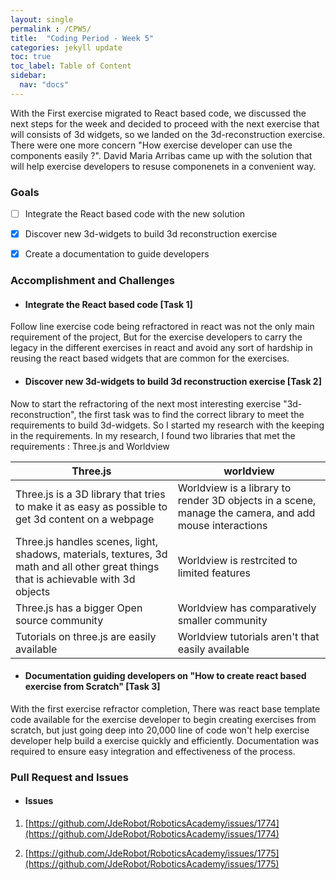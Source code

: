 ```yaml
---
layout: single
permalink : /CPW5/
title:  "Coding Period - Week 5"
categories: jekyll update
toc: true
toc_label: Table of Content
sidebar:
  nav: "docs"
---
```

With the First exercise migrated to React based code, we discussed the next steps for the week and decided to proceed with the next exercise that will consists of 3d widgets, so we landed on the 3d-reconstruction exercise. There were one more concern "How exercise developer can use the components easily ?". David Maria Arribas came up with the solution that will help exercise developers to resuse componenets in a convenient way.

### Goals

- [ ] Integrate the React based code with the new solution 

- [x] Discover new 3d-widgets to build 3d reconstruction exercise 

- [x] Create a documentation to guide developers 
 

### Accomplishment and Challenges 

* #### Integrate the React based code \[Task 1\]

Follow line exercise code being refractored in react was not the only main requirement of the project, But for the exercise developers to carry the legacy in the different exercises in react and avoid any sort of hardship in reusing the react based widgets that are common for the exercises.

* #### Discover new 3d-widgets to build 3d reconstruction exercise \[Task 2\]

Now to start the refractoring of the next most interesting exercise "3d-reconstruction", the first task was to find the correct library to meet the requirements to build 3d-widgets. So I started my research with the keeping in the requirements. In my research, I found two libraries that met the requirements : Three.js and Worldview

| Three.js | worldview | 
|-------|--------|
| Three.js is a 3D library that tries to make it as easy as possible to get 3d content on a webpage| Worldview is a library to render 3D objects in a scene, manage the camera, and add mouse interactions|
| Three.js handles scenes, light, shadows, materials, textures, 3d math and all other great things that is achievable with 3d objects| Worldview is restrcited to limited features |
| Three.js has a bigger Open source community| Worldview has comparatively smaller community |
| Tutorials on three.js are easily available | Worldview tutorials aren't that easily available |
* #### Documentation guiding developers on "How to create react based exercise from Scratch" \[Task 3\]

With the first exercise refractor completion, There was react base template code available for the exercise developer to begin creating exercises from scratch, but just going deep into 20,000 line of code won't help exercise developer help build a exercise quickly and efficiently. Documentation was required to ensure easy integration and effectiveness of the process.

### Pull Request and Issues

* #### Issues

1. [https://github.com/JdeRobot/RoboticsAcademy/issues/1774](https://github.com/JdeRobot/RoboticsAcademy/issues/1774)

2. [https://github.com/JdeRobot/RoboticsAcademy/issues/1775](https://github.com/JdeRobot/RoboticsAcademy/issues/1775)